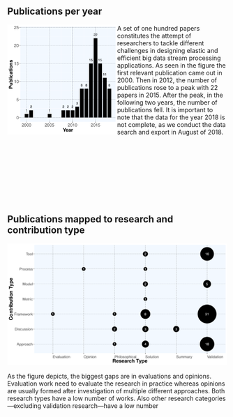 
<link rel="stylesheet" href="https://use.fontawesome.com/releases/v5.0.10/css/all.css" integrity="sha384-+d0P83n9kaQMCwj8F4RJB66tzIwOKmrdb46+porD/OvrJ+37WqIM7UoBtwHO6Nlg" crossorigin="anonymous">

## Publications per year

<div>
<img width="50%" align="left" src="pubperyear.png">  
<p> 
A set of one hundred papers constitutes the attempt of researchers to tackle different challenges in designing elastic and efficient big data stream processing applications. As seen in the figure the first relevant publication came out in 2000. Then in 2012, the number of publications rose to a peak with 22 papers in 2015. After the peak, in the following two years, the number of publications fell. It is important to note that the data for the year 2018 is not complete, as we conduct the data search and export in August of 2018.
</p>
</div></br>
</br>
</br>
</br>
</br>
</br>
</br>
</br>

## Publications mapped to research and contribution type

<div>
  
  <img src="map.png">  

<p> 
As the figure depicts, the biggest gaps are in evaluations and opinions. Evaluation work need to evaluate the research in practice whereas opinions are usually formed after investigation of multiple different approaches. Both research types have a low number of works. Also other research categories—excluding validation research—have a low number
</p>
  
</div>
